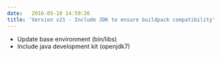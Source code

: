 ```yaml
---
date:   2016-05-10 14:59:26
title: 'Version v21 - Include JDK to ensure buildpack compatibility'
---
```


* Update base environment (bin/libs)
* Include java development kit (openjdk7)
